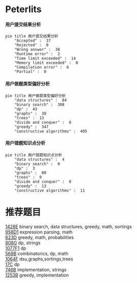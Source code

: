 # Peterlits

<!-- tabs:start -->



#### **用户提交结果分析**

```mermaid
pie title 用户提交结果分析
    "Accepted" :  37
    "Rejected" :  0
    "Wrong answer" :  38
    "Runtime error" :  2
    "Time limit exceeded" :  14
    "Memory limit exceeded" :  0
    "Compilation error" :  6
    "Partial" :  0
```

#### **用户做题类型偏好分析**

```mermaid
pie title 用户做题类型偏好分析
    "data structures" :  84
    "binary search" :  308
    "dp" :  43
    "graphs" :  38
    "trees" :  13
    "divide and conquer" :  0
    "greedy" :  347
    "constructive algorithms" :  405
```
#### **用户错题知识点分析**

```mermaid
pie title 用户错题知识点分析
    "data structures" :  4
    "binary search" :  0
    "dp" :  3
    "graphs" :  00
    "trees" :  0
    "divide and conquer" :  0
    "greedy" :  13
    "constructive algorithms" :  11
```



<!-- tabs:end -->
# 推荐题目
[1428E](https://codeforces.com/contest/1428/problem/E)		binary search,
                        data structures,
                        greedy,
                        math,
                        sortings		  
[958D1](https://codeforces.com/contest/958D/problem/1)		expression parsing,
                        math		  
[623D](https://codeforces.com/contest/623/problem/D)		greedy,
                        math,
                        probabilities		  
[808G](https://codeforces.com/contest/808/problem/G)		dp,
                        strings		  
[1077F1](https://codeforces.com/contest/1077F/problem/1)		dp		  
[568B](https://codeforces.com/contest/568/problem/B)		combinatorics,
                        dp,
                        math		  
[1064F](https://codeforces.com/contest/1064/problem/F)		dsu,graphs,sortings,trees		  
[17C](https://codeforces.com/contest/17/problem/C)		dp		  
[746B](https://codeforces.com/contest/746/problem/B)		implementation,
                        strings		  
[1253B](https://codeforces.com/contest/1253/problem/B)		greedy,
                        implementation		  
